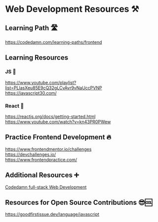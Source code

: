 # Web Development Resources ⚒️

## Learning Path 🛣️
https://codedamn.com/learning-paths/frontend

## Learning Resources
### JS 🌱
https://www.youtube.com/playlist?list=PLlasXeu85E9cQ32gLCvAvr9vNaUccPVNP 
<br>
https://javascript30.com/

### React 🚀
https://reactjs.org/docs/getting-started.html <br>
https://www.youtube.com/watch?v=kn43PR0PWew

## Practice Frontend Development 🔥
https://www.frontendmentor.io/challenges <br>
https://devchallenges.io/  <br>
https://www.frontendpractice.com/

## Additional Resources ➕
[Codedamn full-stack Web Development](https://youtu.be/ZxKM3DCV2kE)

## Resources for Open Source Contributions 😎🆒
https://goodfirstissue.dev/language/javascript
